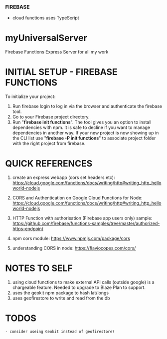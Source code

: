 ### FIREBASE
- cloud functions uses TypeScript

# myUniversalServer
Firebase Functions Express Server for all my work


# INITIAL SETUP - FIREBASE FUNCTIONS

To initialize your project:

1. Run firebase login to log in via the browser and authenticate the firebase tool.
2. Go to your Firebase project directory.
3. Run "__firebase init functions__". The tool gives you an option to install dependencies with npm. It is safe to decline if you want to manage dependencies in another way.  If your new project is now showing up in the CLI list use "__firebase -P <projectId> init functions__" to associate project folder with the right project from firebase.


# QUICK REFERENCES
1. create an express webapp (cors set headers etc):  https://cloud.google.com/functions/docs/writing/http#writing_http_helloworld-nodejs
2. CORS and Authentication on Google Cloud Functions for Node:  https://cloud.google.com/functions/docs/writing/http#writing_http_helloworld-nodejs

3. HTTP Function with authorisation (Firebase app users only) sample:  https://github.com/firebase/functions-samples/tree/master/authorized-https-endpoint

4. npm cors module:  https://www.npmjs.com/package/cors

5. understanding CORS in node:  https://flaviocopes.com/cors/

# NOTES TO SELF
1. using cloud functions to make external API calls (outside google) is a chargeable feature.  Needed to upgrade to Blaze Plan to support.
2. uses the geokit npm package to hash lat/longs
3. uses geofirestore to write and read from the db

# TODOS
    - consider useing Geokit instead of geofirestore?